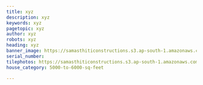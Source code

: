 ```yaml
---
title: xyz
description: xyz
keywords: xyz
pagetopic: xyz
author: xyz
robots: xyz
heading: xyz
banner_image: https://samasthiticonstructions.s3.ap-south-1.amazonaws.com/uploads/n11.jpg
serial_number: 
tilephotos: https://samasthiticonstructions.s3.ap-south-1.amazonaws.com/uploads/wall-1.jpg
house_category: 5000-to-6000-sq-feet

---
```

